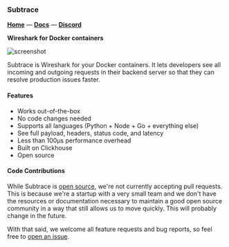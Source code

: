 ### Subtrace

[**Home**](https://subtrace.dev) — [**Docs**](https://docs.subtrace.dev) — [**Discord**](https://subtrace.dev/discord)

**Wireshark for Docker containers**

![screenshot](https://subtrace.dev/3f5162cfcfccd62c9f86.png)

Subtrace is Wireshark for your Docker containers. It lets developers see all
incoming and outgoing requests in their backend server so that they can resolve
production issues faster.

#### Features

* Works out-of-the-box
* No code changes needed
* Supports all languages (Python + Node + Go + everything else)
* See full payload, headers, status code, and latency
* Less than 100µs performance overhead
* Built on Clickhouse
* Open source

#### Code Contributions

While Subtrace is [open source](https://github.com/subtrace/subtrace/blob/master/LICENSE),
we're not currently accepting pull requests. This is because we're a startup
with a very small team and we don't have the resources or documentation
necessary to maintain a good open source community in a way that still allows
us to move quickly. This will probably change in the future.

With that said, we welcome all feature requests and bug reports, so feel free
to [open an issue](https://github.com/subtrace/subtrace/issues/new/choose).
